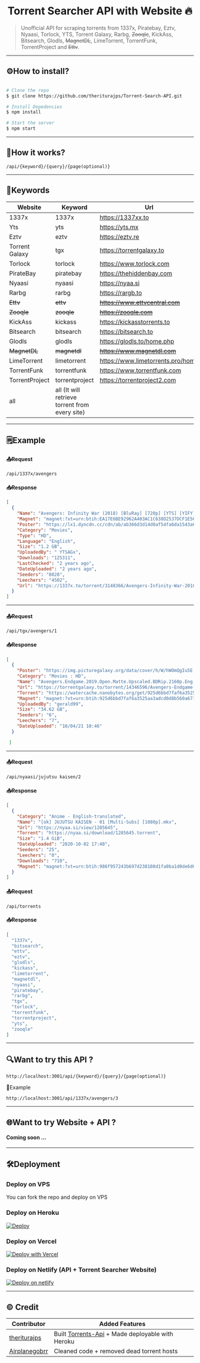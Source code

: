 <h1 align='center'>Torrent Searcher API with Website 🔥</h1>



> Unofficial API for scraping torrents from 1337x, Piratebay, Eztv, Nyaasi, Torlock, YTS, Torrent Galaxy, Rarbg, ~~Zooqle~~, KickAss, Bitsearch, Glodls, ~~MagnetDL~~, LimeTorrent, TorrentFunk, TorrentProject and ~~Ettv~~.

---

## ⚙️How to install?

```sh

# Clone the repo
$ git clone https://github.com/theriturajps/Torrent-Search-API.git

# Install Depedencies
$ npm install

# Start the server
$ npm start

```

---

## 🤔How it works?

```
/api/{keyword}/{query}/{page(optional)}

```

---

## 🔏Keywords

| Website        | Keyword                                        | Url                               | Example                                                                                         |
| -------------- | ---------------------------------------------- | --------------------------------- | ----------------------------------------------------------------------------------------------- |
| 1337x          | 1337x                                          | <https://1337xx.to>                 | [/api/1337x/avengers](http://localhost:3001/api/1337x/avengers)                   |
| Yts            | yts                                            | <https://yts.mx>                    | [/api/yts/avengers](http://localhost:3001/api/yts/avengers)                       |
| Eztv           | eztv                                           | <https://eztv.re>                   | [/api/eztv/avengers](http://localhost:3001/api/eztv/avengers)                     |
| Torrent Galaxy | tgx                                            | <https://torrentgalaxy.to>          | [/api/tgx/avengers](http://localhost:3001/api/tgx/avengers)                       |
| Torlock        | torlock                                        | <https://www.torlock.com>           | [/api/torlock/avengers](http://localhost:3001/api/torlock/avengers)               |
| PirateBay      | piratebay                                      | <https://thehiddenbay.com>          | [/api/piratebay/avengers](http://localhost:3001/api/piratebay/avengers)           |
| Nyaasi      | nyaasi                                         | <https://nyaa.si>                   | [/api/nyaasi/umaru](http://localhost:3001/api/nyaasi/umaru)                       |
| Rarbg          | rarbg                                          | <https://rargb.to>                  | [/api/rarbg/avengers](http://localhost:3001/api/rarbg/avengers)                   |
| ~~Ettv~~           | ~~ettv~~                                           | ~~<https://www.ettvcentral.com>~~       | DEAD                     |
| ~~Zooqle~~         | ~~zooqle~~                                         | ~~<https://zooqle.com>~~                | DEAD                 |
| KickAss        | kickass                                        | <https://kickasstorrents.to>        | [/api/kickass/avengers](http://localhost:3001/api/kickass/avengers)               |
| Bitsearch      | bitsearch                                      | <https://bitsearch.to>              | [/api/bitsearch/avengers](http://localhost:3001/api/bitsearch/avengers)           |
| Glodls         | glodls                                         | <https://glodls.to/home.php>        | [/api/glodls/avengers](http://localhost:3001/api/glodls/avengers)                 |
| ~~MagnetDL~~       | ~~magnetdl~~                                       | ~~<https://www.magnetdl.com>~~          | DEAD            |
| LimeTorrent    | limetorrent                                    | <https://www.limetorrents.pro/home> | [/api/limetorrent/avengers](http://localhost:3001/api/limetorrent/avengers)       |
| TorrentFunk    | torrentfunk                                    | <https://www.torrentfunk.com>       | [/api/torrentfunk/avengers](http://localhost:3001/api/torrentfunk/avengers)       |
| TorrentProject | torrentproject                                 | <https://torrentproject2.com>       | [/api/torrentproject/avengers](http://localhost:3001/api/torrentproject/avengers) |
| all            | all (It will retrieve torrent from every site) |                                   | [/api/all/avengers](http://localhost:3001/api/all/avengers)                       |

---

## 🗒️Example

#### 📤Request

```
/api/1337x/avengers
```

#### 📥Response

```json
[
  {
    "Name": "Avengers: Infinity War (2018) [BluRay] [720p] [YTS] [YIFY]",
    "Magnet": "magnet:?xt=urn:btih:EA17E6BE92962A403AC1C638D2537DCF1E564D26&dn=Avengers%3A+Infinity+War+%282018%29+%5BBluRay%5D+%5B720p%5D+%5BYTS%5D+%5BYIFY%5D&tr=udp%3A%2F%2Ftracker.coppersurfer.tk%3A6969%2Fannounce&tr=udp%3A%2F%2F9.rarbg.com%3A2710%2Fannounce&tr=udp%3A%2F%2Fp4p.arenabg.com%3A1337&tr=udp%3A%2F%2Ftracker.leechers-paradise.org%3A6969&tr=udp%3A%2F%2Ftracker.internetwarriors.net%3A1337&tr=udp%3A%2F%2Ftracker.opentrackr.org%3A1337%2Fannounce&tr=udp%3A%2F%2Ftracker.zer0day.to%3A1337%2Fannounce&tr=udp%3A%2F%2Ftracker.leechers-paradise.org%3A6969%2Fannounce&tr=udp%3A%2F%2Fcoppersurfer.tk%3A6969%2Fannounce",
    "Poster": "https://lx1.dyncdn.cc/cdn/ab/ab366d3d14d0af54fa6da1543a618251.jpg",
    "Category": "Movies",
    "Type": "HD",
    "Language": "English",
    "Size": "1.2 GB",
    "UploadedBy": " YTSAGx",
    "Downloads": "125311",
    "LastChecked": "2 years ago",
    "DateUploaded": "2 years ago",
    "Seeders": "8828",
    "Leechers": "4502",
    "Url": "https://1337x.to/torrent/3148366/Avengers-Infinity-War-2018-BluRay-720p-YTS-YIFY/"
  }
]
```

---

#### 📤Request

```
/api/tgx/avengers/1
```

#### 📥Response

```json
[
  {
    "Poster": "https://img.picturegalaxy.org/data/cover/h/W/hWOmQgIu5E.jpg",
    "Category": "Movies : HD",
    "Name": "Avengers.Endgame.2019.Open.Matte.Upscaled.BDRip.2160p.Eng.TrueHD.DD5.1.gerald99",
    "Url": "https://torrentgalaxy.to/torrent/14346596/Avengers-Endgame-2019-Open-Matte-Upscaled-BDRip-2160p-Eng-TrueHD-DD5-1-gerald99",
    "Torrent": "https://watercache.nanobytes.org/get/925d6bbd7faf6a3525aa3adcd0d8b560a671f3e6/Avengers.Endgame.2019.Open.Matte.Upscaled.BDRip.2160p.Eng.TrueHD.DD5.1.gerald99",
    "Magnet": "magnet:?xt=urn:btih:925d6bbd7faf6a3525aa3adcd0d8b560a671f3e6&dn=Avengers.Endgame.2019.Open.Matte.Upscaled.BDRip.2160p.Eng.TrueHD.DD5.1.gerald99&tr=udp%3A%2F%2Ftracker.tiny-vps.com%3A6969%2Fannounce&tr=udp%3A%2F%2Ffasttracker.foreverpirates.co%3A6969%2Fannounce&tr=udp%3A%2F%2Ftracker.opentrackr.org%3A1337%2Fannounce&tr=udp%3A%2F%2Fexplodie.org%3A6969%2Fannounce&tr=udp%3A%2F%2Fopen.stealth.si%3A80%2Fannounce&tr=udp%3A%2F%2Ftracker.cyberia.is%3A6969%2Fannounce&tr=udp%3A%2F%2Fipv4.tracker.harry.lu%3A80%2Fannounce&tr=udp%3A%2F%2Ftracker.uw0.xyz%3A6969%2Fannounce&tr=udp%3A%2F%2Ftracker.dler.org%3A6969%2Fannounce&tr=udp%3A%2F%2F9.rarbg.to%3A2710%2Fannounce",
    "UploadedBy": "gerald99",
    "Size": "34.62 GB",
    "Seeders": "6",
    "Leechers": "7",
    "DateUploaded": "10/04/21 10:46"
  }

 ]
```

---

#### 📤Request

```
/api/nyaasi/jujutsu kaisen/2
```

#### 📥Response

```json
[
  {
    "Category": "Anime - English-translated",
    "Name": "[ok] JUJUTSU KAISEN - 01 [Multi-Subs] [1080p].mkv",
    "Url": "https://nyaa.si/view/1285645",
    "Torrent": "https://nyaa.si/download/1285645.torrent",
    "Size": "1.4 GiB",
    "DateUploaded": "2020-10-02 17:48",
    "Seeders": "25",
    "Leechers": "0",
    "Downloads": "710",
    "Magnet": "magnet:?xt=urn:btih:986f957243b697d238108d1fa0ba1d0de6d602aa&dn=%5Bok%5D%20JUJUTSU%20KAISEN%20-%2001%20%5BMulti-Subs%5D%20%5B1080p%5D.mkv&tr=http%3A%2F%2Fnyaa.tracker.wf%3A7777%2Fannounce&tr=udp%3A%2F%2Fopen.stealth.si%3A80%2Fannounce&tr=udp%3A%2F%2Ftracker.opentrackr.org%3A1337%2Fannounce&tr=udp%3A%2F%2Ftracker.coppersurfer.tk%3A6969%2Fannounce&tr=udp%3A%2F%2Fexodus.desync.com%3A6969%2Fannounce"
  }
]
```

#### 📤Request

```
/api/torrents
```

#### 📥Response

```json
[
  "1337x",
  "bitsearch",
  "ettv",
  "eztv",
  "glodls",
  "kickass",
  "limetorrent",
  "magnetdl",
  "nyaasi",
  "piratebay",
  "rarbg",
  "tgx",
  "torlock",
  "torrentfunk",
  "torrentproject",
  "yts",
  "zooqle"
]
```

---

## 🔍Want to try this API ?

```
http://localhost:3001/api/{keyword}/{query}/{page(optional)}
```

🔰Example
```
http://localhost:3001/api/1337x/avengers/3
```

---

## 🌐Want to try Website + API ?

#### Coming soon ...

---

## 🛠️Deployment

### Deploy on VPS

You can fork the repo and deploy on VPS

### Deploy on Heroku

[![Deploy](https://svgshare.com/i/dxN.svg)](https://heroku.com/deploy?template=https://github.com/theriturajps/Torrent-Search-API)

### Deploy on Vercel

[![Deploy with Vercel](https://svgshare.com/i/dzC.svg)](https://vercel.com/new/clone?repository-url=https%3A%2F%2Fgithub.com%2Ftheriturajps%2FTorrent-Search-API%2Ftree%2Fvercel)

### Deploy on Netlify (API + Torrent Searcher Website)

[![Deploy on netlify](https://svgshare.com/i/dwj.svg)](https://github.com/theriturajps/Torrent-Search-API/tree/netlify)

---

## ©️ Credit

| Contributor | Added Features |
| ----------- | ----------- |
| [theriturajps](https://github.com/theriturajps) | Built [Torrents-Api](https://github.com/theriturajps/Torrent-Search-API) + Made deployable with Heroku |
| [Airplanegobrr](https://github.com/airplanegobrr) | Cleaned code + removed dead torrent hosts |